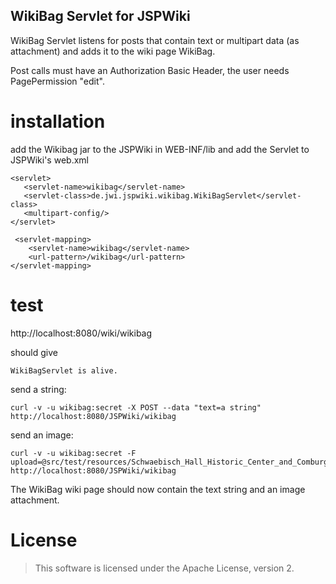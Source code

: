 ## WikiBag Servlet for JSPWiki

WikiBag Servlet listens for posts that contain text or multipart data (as attachment) and adds it to the wiki page WikiBag. 

Post calls must have an Authorization Basic Header, the user needs PagePermission "edit".

# installation

add the Wikibag jar to the JSPWiki in WEB-INF/lib and add the Servlet to JSPWiki's web.xml

    <servlet>
       <servlet-name>wikibag</servlet-name>
       <servlet-class>de.jwi.jspwiki.wikibag.WikiBagServlet</servlet-class>
	   <multipart-config/>		
    </servlet>
    
     <servlet-mapping>
        <servlet-name>wikibag</servlet-name>
		<url-pattern>/wikibag</url-pattern>
    </servlet-mapping>
	
# test

http://localhost:8080/wiki/wikibag

should give

    WikiBagServlet is alive.

send a string:

    curl -v -u wikibag:secret -X POST --data "text=a string" http://localhost:8080/JSPWiki/wikibag

send an image:

    curl -v -u wikibag:secret -F upload=@src/test/resources/Schwaebisch_Hall_Historic_Center_and_Comburg.jpg http://localhost:8080/JSPWiki/wikibag 

The WikiBag wiki page should now contain the text string and an image attachment.


# License

> This software is licensed under the Apache License, version 2.
 
	